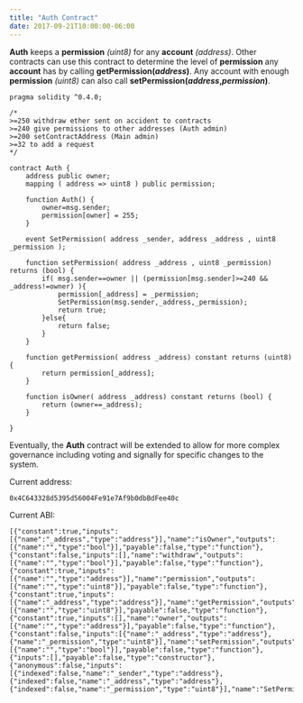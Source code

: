 ```yaml
---
title: "Auth Contract"
date: 2017-09-21T10:00:00-06:00
---
```

**Auth** keeps a **permission** *(uint8)* for any **account** *(address)*. Other contracts can use this contract to determine the level of **permission** any **account** has by calling **getPermission(*address*)**. Any account with enough **permission** *(uint8)* can also call **setPermission(*address*,*permission*)**.

```
pragma solidity ^0.4.0;

/*
>=250 withdraw ether sent on accident to contracts
>=240 give permissions to other addresses (Auth admin)
>=200 setContractAddress (Main admin)
>=32 to add a request 
*/

contract Auth {
    address public owner;
    mapping ( address => uint8 ) public permission;

    function Auth() {
        owner=msg.sender;
        permission[owner] = 255;
    }

    event SetPermission( address _sender, address _address , uint8 _permission );

    function setPermission( address _address , uint8 _permission) returns (bool) {
        if( msg.sender==owner || (permission[msg.sender]>=240 && _address!=owner) ){
            permission[_address] = _permission;
            SetPermission(msg.sender,_address,_permission);
            return true;
        }else{
            return false;
        }
    }

    function getPermission( address _address) constant returns (uint8) {
        return permission[_address];
    }

    function isOwner( address _address) constant returns (bool) {
        return (owner==_address);
    }

}

```
Eventually, the **Auth** contract will be extended to allow for more complex governance including voting and signally for specific changes to the system.


Current address:
```
0x4C643328d5395d56004Fe91e7Af9b0dbBdFee40c
```
Current ABI:
```
[{"constant":true,"inputs":[{"name":"_address","type":"address"}],"name":"isOwner","outputs":[{"name":"","type":"bool"}],"payable":false,"type":"function"},{"constant":false,"inputs":[],"name":"withdraw","outputs":[{"name":"","type":"bool"}],"payable":false,"type":"function"},{"constant":true,"inputs":[{"name":"","type":"address"}],"name":"permission","outputs":[{"name":"","type":"uint8"}],"payable":false,"type":"function"},{"constant":true,"inputs":[{"name":"_address","type":"address"}],"name":"getPermission","outputs":[{"name":"","type":"uint8"}],"payable":false,"type":"function"},{"constant":true,"inputs":[],"name":"owner","outputs":[{"name":"","type":"address"}],"payable":false,"type":"function"},{"constant":false,"inputs":[{"name":"_address","type":"address"},{"name":"_permission","type":"uint8"}],"name":"setPermission","outputs":[{"name":"","type":"bool"}],"payable":false,"type":"function"},{"inputs":[],"payable":false,"type":"constructor"},{"anonymous":false,"inputs":[{"indexed":false,"name":"_sender","type":"address"},{"indexed":false,"name":"_address","type":"address"},{"indexed":false,"name":"_permission","type":"uint8"}],"name":"SetPermission","type":"event"}]
```
